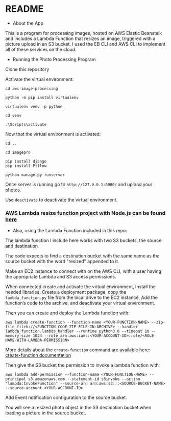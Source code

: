 # README

* About the App

This is a program for processing images, hosted on AWS Elastic Beanstalk and includes a Lambda Function that resizes an image, triggered with a picture upload in an S3 bucket. I used the EB CLI and AWS CLI to implement all of these services on the cloud.


* Running the Photo Processing Program

Clone this repository

Activate the virtual environment:

`cd aws-image-processing`

`python -m pip install virtualenv`

`virtualenv venv -p python`

`cd venv`

`.\Scripts\activate`

Now that the virtual environment is activated:

`cd ..`

`cd imagepro`

`pip install django`\
`pip install Pillow`

`python manage.py runserver`

Once server is running go to `http://127.0.0.1:8000/` and upload your photos.

Use `deactivate` to deactivate the virtual environment. 

### AWS Lambda resize function project with Node.js can be found [here](https://github.com/aabiro/aws-lambda-image-resize "GitHub Repo")

* Also, using the Lambda Function included in this repo:

The lambda function I include here works with two S3 buckets, the source and destination.

The code expects to find a destination bucket with the same name as the
source bucket with the word "resized" appended to it.

Make an EC2 instance to connect with on the AWS CLI, with a user having the appropriate Lambda and S3 access permissions.

When connected create and activate the virtual environment, Install the needed libraries, Create a deployment package, copy the `lambda_function.py` file from the local drive to the EC2 instance, Add the function’s code to the archive, and deactivate your virtual environment. 

Then you can create and deploy the Lambda function with:

`aws lambda create-function --function-name <YOUR-FUNCTION-NAME> --zip-file fileb://<FUNCTION-CODE-ZIP-FILE-IN-ARCHIVE> --handler lambda_function.lambda_handler --runtime python3.6 --timeout 10 --memory-size 1024 --role arn:aws:iam::<YOUR-ACCOUNT-ID>:role/<ROLE-NAME-WITH-LAMBDA-PERMISSION>`

More details about the `create-function` command are available here:
[create-function documentation](https://docs.aws.amazon.com/cli/latest/reference/lambda/create-function.html "AWS CLI Command Reference")


Then give the S3 bucket the permission to invoke a lambda function with:

`aws lambda add-permission --function-name <YOUR-FUNCTION-NAME> --principal s3.amazonaws.com --statement-id s3invoke --action "lambda:InvokeFunction" --source-arn arn:aws:s3:::<SOURCE-BUCKET-NAME> --source-account <YOUR-ACCOUNT-ID>`

Add Event notification configuration to the source bucket.

You will see a resized photo object in the S3 destination bucket when loading a picture in the source bucket.
